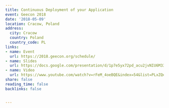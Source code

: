 ```yaml
---
title: Continuous Deployment of your Application
event: Geecon 2018
date: '2018-05-09'
location: Cracow, Poland
address:
  city: Cracow
  country: Poland
  country_code: PL
links:
- name: Event
  url: https://2018.geecon.org/schedule/
- name: Slides
  url: https://docs.google.com/presentation/d/1p7e5yx72pd_acu2jvNIU6M33mL2d9GnG4lhiyKQpzhM/edit?usp=sharing
- name: Video
  url: https://www.youtube.com/watch?v=rFeM_4oeBQE&index=54&list=PLxZQe6I1pYpexdJDn5ZZUHiMHWPsINghJ
share: false
reading_time: false
backlinks: false


---
```

